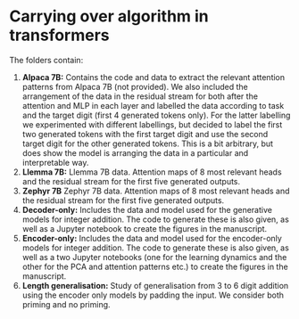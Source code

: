 # Carrying over algorithm in transformers

The folders contain:

1. **Alpaca 7B:** Contains the code and data to extract the relevant attention patterns from Alpaca 7B (not provided). We also included the arrangement of the data in the residual stream for both after the attention and MLP in each layer and labelled the data according to task and the target digit (first 4 generated tokens only). For the latter labelling we experimented with different labellings, but decided to label the first two generated tokens with the first target digit and use the second target digit for the other generated tokens. This is a bit arbitrary, but does show the model is arranging the data in a particular and interpretable way.
2. **Llemma 7B:** Llemma 7B data. Attention maps of 8 most relevant heads and the residual stream for the first five generated outputs.
3. **Zephyr 7B** Zephyr 7B data. Attention maps of 8 most relevant heads and the residual stream for the first five generated outputs.
4. **Decoder-only:** Includes the data and model used for the generative models for integer addition. The code to generate these is also given, as well as a Jupyter notebook to create the figures in the manuscript.
5. **Encoder-only:** Includes the data and model used for the encoder-only models for integer addition. The code to generate these is also given, as well as a two Jupyter notebooks (one for the learning dynamics and the other for the PCA and attention patterns etc.) to create the figures in the manuscript.
6. **Length generalisation:** Study of generalisation from 3 to 6 digit addition using the encoder only models by padding the input. We consider both priming and no priming. 
